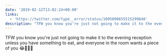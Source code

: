 ```yaml
---
date: '2019-02-12T13:02:24+00:00'
links:
  - 'https://twitter.com/type__error/status/1095090655515299840'
description: "TFW you know you're just not going to make it to the evening reception unless you have something to eat, and everyone in the room wants a piece of you \U0001F602\U0001F470\U0001F3FB\U0001F942 "
---
```

TFW you know you're just not going to make it to the evening reception unless you have something to eat, and everyone in the room wants a piece of you 😂👰🏻🥂 
